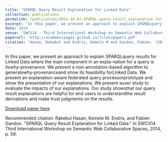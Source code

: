 ```yaml
---
title: "SPARQL Query Result Explanation for Linked Data"
collection: publications
permalink: /publication/2014-10-01-SPARQL-query-result-explanation-for-linked-data
excerpt: 'In this paper, we present an approach to explain SPARQLquery results for Linked Data where the main component in an expla-nation for a query is itswhy-provenance.'
date: 2014
venue: 'SWCS14 - Third International Workshop on Semantic Web Collaborative Spaces'
paperurl: 'http://academicpages.github.io/files/paper1.pdf'
citation: 'Hasan, Rakebul and Endris, Kemele M and Gandon, Fabien. (2014). &quot;SPARQL Query Result Explanation for Linked Data.&quot; <i>SWCS14 Third International Workshop on Semantic Web Collaborative Spaces</i>.  2014 (p. 59).'
---
```

In this paper, we present an approach to explain SPARQLquery results for Linked Data where the main component in an expla-nation for a query is itswhy-provenance. We present a non-annotation-based algorithm to generatewhy-provenanceand show its feasibility forLinked Data. We present an explanation-aware federated query processorprototype and show the presentation of our explanations. We present auser study to evaluate the impacts of our explanations. Our study showsthat our query result explanations are helpful for end users to understandthe result derivations and make trust judgments on the results.

[Download paper here](https://www.researchgate.net/profile/Kemele_Endris2/publication/264540894_SPARQL_Query_Result_Explanation_for_Linked_Data/links/53e366e10cf22eeecde8e66b.pdf)

Recommended citation: Rakebul Hasan, Kemele M. Endris, and Fabien Gandon. "SPARQL Query Result Explanation for Linked Data." In SWCS14 Third International Workshop on Semantic Web Collaborative Spaces, 2014, p. 59.
